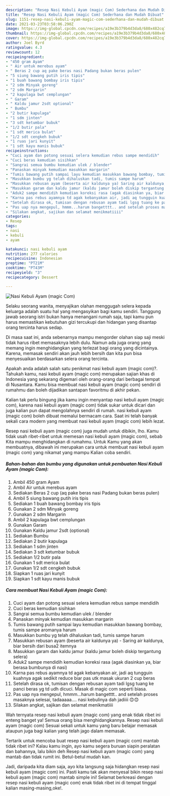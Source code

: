 ```yaml
---
description: "Resep Nasi Kebuli Ayam (magic Com) Sederhana dan Mudah Dibuat"
title: "Resep Nasi Kebuli Ayam (magic Com) Sederhana dan Mudah Dibuat"
slug: 1151-resep-nasi-kebuli-ayam-magic-com-sederhana-dan-mudah-dibuat
date: 2021-03-23T03:58:06.290Z
image: https://img-global.cpcdn.com/recipes/a19e3b379b4d3da8/680x482cq70/nasi-kebuli-ayam-magic-com-foto-resep-utama.jpg
thumbnail: https://img-global.cpcdn.com/recipes/a19e3b379b4d3da8/680x482cq70/nasi-kebuli-ayam-magic-com-foto-resep-utama.jpg
cover: https://img-global.cpcdn.com/recipes/a19e3b379b4d3da8/680x482cq70/nasi-kebuli-ayam-magic-com-foto-resep-utama.jpg
author: Joel Byrd
ratingvalue: 4.3
reviewcount: 12
recipeingredient:
- "450 gram Ayam"
- " Air untuk merebus ayam"
- " Beras 2 cup aq pake beras nasi Padang bukan beras pulen"
- "5 siung bawang putih iris tipis"
- "1 buah bawang bombay iris tipis"
- "2 sdm Minyak goreng"
- "2 sdm Margarin"
- "2 kapulaga bwt cemplungan"
- " Garam"
- " Kaldu jamur 2sdt optional"
- " Bumbu"
- "2 butir kapulaga"
- "1 sdm jinten"
- "3 sdt ketumbar bubuk"
- "1/2 butir pala"
- "1 sdt merica bulat"
- "1/2 sdt cengkeh bubuk"
- "1 ruas jari kunyit"
- "1 sdt kayu manis bubuk"
recipeinstructions:
- "Cuci ayam dan potong sesuai selera kemudian rebus sampe mendidih"
- "Cuci beras kemudian sisihkan"
- "Sangrai semua bumbu kemudian ulek / blender"
- "Panaskan minyak kemudian masukkan margarin"
- "Tumis bawang putih sampai layu kemudian masukkan bawang bombay, tumis sampe aromanya harum"
- "Masukkan bumbu yg telah dihaluskan tadi, tumis sampe harum"
- "Masukkan rebusan ayam (beserta air kaldunya ya) Saring air kaldunya, biar bersih dari busa2 itemnya"
- "Masukkan garam dan kaldu jamur (kaldu jamur boleh diskip tergantung selera)"
- "Aduk2 sampe mendidih kemudian koreksi rasa (agak diasinkan ya, biar berasa bumbunya di nasi)"
- "Karna pas rebus ayamnya td agak kebanyakan air, jadi aq tungguin kuahnya agak sedikit reduce biar pas utk masak ukuran 2 cup beras"
- "Setelah dirasa ok, tumisan dengan rebusan ayam tadi lgsg tuang ke panci beras yg td udh dicuci. Masak di magic com seperti biasa."
- "Pas uap nya mengepul, hmmm...harum bangetttt.. and setelah proses masaknya selesai, tadaaaaa.... nasi kebulinya dah jadiiii 😊😊"
- "Silakan angkat, sajikan dan selamat menikmatiiii"
categories:
- Resep
tags:
- nasi
- kebuli
- ayam

katakunci: nasi kebuli ayam 
nutrition: 277 calories
recipecuisine: Indonesian
preptime: "PT21M"
cooktime: "PT43M"
recipeyield: "3"
recipecategory: Dessert

---
```



![Nasi Kebuli Ayam (magic Com)](https://img-global.cpcdn.com/recipes/a19e3b379b4d3da8/680x482cq70/nasi-kebuli-ayam-magic-com-foto-resep-utama.jpg)

Selaku seorang wanita, menyajikan olahan menggugah selera kepada keluarga adalah suatu hal yang mengasyikan bagi kamu sendiri. Tanggung jawab seorang istri bukan hanya menangani rumah saja, tapi kamu pun harus memastikan kebutuhan gizi tercukupi dan hidangan yang disantap orang tercinta harus sedap.

Di masa  saat ini, anda sebenarnya mampu mengorder olahan siap saji meski tidak harus ribet memasaknya lebih dulu. Namun ada juga orang yang memang ingin menghidangkan yang terlezat bagi orang yang dicintainya. Karena, memasak sendiri akan jauh lebih bersih dan kita pun bisa menyesuaikan berdasarkan selera orang tercinta. 



Apakah anda adalah salah satu penikmat nasi kebuli ayam (magic com)?. Tahukah kamu, nasi kebuli ayam (magic com) merupakan sajian khas di Indonesia yang sekarang digemari oleh orang-orang dari berbagai tempat di Nusantara. Kamu bisa membuat nasi kebuli ayam (magic com) sendiri di rumahmu dan boleh dijadikan santapan favoritmu di akhir pekan.

Kalian tak perlu bingung jika kamu ingin menyantap nasi kebuli ayam (magic com), karena nasi kebuli ayam (magic com) tidak sukar untuk dicari dan juga kalian pun dapat mengolahnya sendiri di rumah. nasi kebuli ayam (magic com) boleh dibuat memalui bermacam cara. Saat ini telah banyak sekali cara modern yang membuat nasi kebuli ayam (magic com) lebih lezat.

Resep nasi kebuli ayam (magic com) juga mudah untuk dibikin, lho. Kamu tidak usah ribet-ribet untuk memesan nasi kebuli ayam (magic com), sebab Kita mampu menghidangkan di rumahmu. Untuk Kamu yang akan membuatnya, dibawah ini merupakan cara untuk membuat nasi kebuli ayam (magic com) yang nikamat yang mampu Kalian coba sendiri.

<!--inarticleads1-->

##### Bahan-bahan dan bumbu yang digunakan untuk pembuatan Nasi Kebuli Ayam (magic Com):

1. Ambil 450 gram Ayam
1. Ambil  Air untuk merebus ayam
1. Sediakan  Beras 2 cup (aq pake beras nasi Padang bukan beras pulen)
1. Ambil 5 siung bawang putih iris tipis
1. Sediakan 1 buah bawang bombay iris tipis
1. Gunakan 2 sdm Minyak goreng
1. Gunakan 2 sdm Margarin
1. Ambil 2 kapulaga bwt cemplungan
1. Gunakan  Garam
1. Gunakan  Kaldu jamur 2sdt (optional)
1. Sediakan  Bumbu
1. Sediakan 2 butir kapulaga
1. Sediakan 1 sdm jinten
1. Sediakan 3 sdt ketumbar bubuk
1. Sediakan 1/2 butir pala
1. Gunakan 1 sdt merica bulat
1. Gunakan 1/2 sdt cengkeh bubuk
1. Siapkan 1 ruas jari kunyit
1. Siapkan 1 sdt kayu manis bubuk




<!--inarticleads2-->

##### Cara membuat Nasi Kebuli Ayam (magic Com):

1. Cuci ayam dan potong sesuai selera kemudian rebus sampe mendidih
1. Cuci beras kemudian sisihkan
1. Sangrai semua bumbu kemudian ulek / blender
1. Panaskan minyak kemudian masukkan margarin
1. Tumis bawang putih sampai layu kemudian masukkan bawang bombay, tumis sampe aromanya harum
1. Masukkan bumbu yg telah dihaluskan tadi, tumis sampe harum
1. Masukkan rebusan ayam (beserta air kaldunya ya) - Saring air kaldunya, biar bersih dari busa2 itemnya
1. Masukkan garam dan kaldu jamur (kaldu jamur boleh diskip tergantung selera)
1. Aduk2 sampe mendidih kemudian koreksi rasa (agak diasinkan ya, biar berasa bumbunya di nasi)
1. Karna pas rebus ayamnya td agak kebanyakan air, jadi aq tungguin kuahnya agak sedikit reduce biar pas utk masak ukuran 2 cup beras
1. Setelah dirasa ok, tumisan dengan rebusan ayam tadi lgsg tuang ke panci beras yg td udh dicuci. Masak di magic com seperti biasa.
1. Pas uap nya mengepul, hmmm...harum bangetttt.. and setelah proses masaknya selesai, tadaaaaa.... nasi kebulinya dah jadiiii 😊😊
1. Silakan angkat, sajikan dan selamat menikmatiiii




Wah ternyata resep nasi kebuli ayam (magic com) yang enak tidak ribet ini enteng banget ya! Semua orang bisa menghidangkannya. Resep nasi kebuli ayam (magic com) Sesuai sekali untuk kamu yang baru belajar memasak ataupun juga bagi kalian yang telah jago dalam memasak.

Tertarik untuk mencoba buat resep nasi kebuli ayam (magic com) mantab tidak ribet ini? Kalau kamu ingin, ayo kamu segera buruan siapin peralatan dan bahannya, lalu bikin deh Resep nasi kebuli ayam (magic com) yang mantab dan tidak rumit ini. Betul-betul mudah kan. 

Jadi, daripada kita diam saja, ayo kita langsung saja hidangkan resep nasi kebuli ayam (magic com) ini. Pasti kamu tak akan menyesal bikin resep nasi kebuli ayam (magic com) mantab simple ini! Selamat berkreasi dengan resep nasi kebuli ayam (magic com) enak tidak ribet ini di tempat tinggal kalian masing-masing,oke!.

